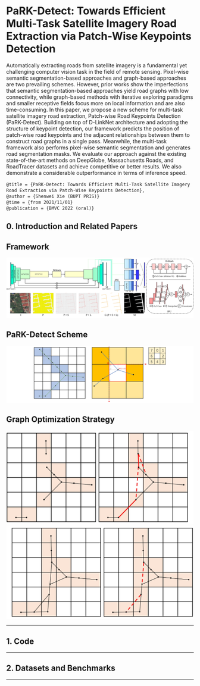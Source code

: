 # PaRK-Detect: Towards Efficient Multi-Task Satellite Imagery Road Extraction via Patch-Wise Keypoints Detection
Automatically extracting roads from satellite imagery is a fundamental yet challenging computer vision task in the field of remote sensing. 
Pixel-wise semantic segmentation-based approaches and graph-based approaches are two prevailing schemes. However, prior works show the 
imperfections that semantic segmentation-based approaches yield road graphs with low connectivity, while graph-based methods with iterative 
exploring paradigms and smaller receptive fields focus more on local information and are also time-consuming. In this paper, we propose a 
new scheme for multi-task satellite imagery road extraction, Patch-wise Road Keypoints Detection (PaRK-Detect). Building on top of D-LinkNet 
architecture and adopting the structure of keypoint detection, our framework predicts the position of patch-wise road keypoints and the 
adjacent relationships between them to construct road graphs in a single pass. Meanwhile, the multi-task framework also performs pixel-wise 
semantic segmentation and generates road segmentation masks. We evaluate our approach against the existing state-of-the-art methods on 
DeepGlobe, Massachusetts Roads, and RoadTracer datasets and achieve competitive or better results. We also demonstrate a considerable 
outperformance in terms of inference speed.

```
@title = {PaRK-Detect: Towards Efficient Multi-Task Satellite Imagery Road Extraction via Patch-Wise Keypoints Detection},  
@author = {Shenwei Xie (BUPT PRIS)}
@time = {from 2021/11/01}
@publication = {BMVC 2022 (oral)}
```

## 0. Introduction and Related Papers

## Framework
![Framework](/img/framework.jpg)

## PaRK-Detect Scheme
![PaRK-Detect Scheme](/img/scheme.jpg)

## Graph Optimization Strategy
![GO1](/img/graph_optimization_1.jpg)![GO2](/img/graph_optimization_2.jpg)

- - -

## 1. Code

- - -

## 2. Datasets and Benchmarks

- - -
